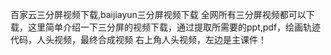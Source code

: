 百家云三分屏视频下载,baijiayun三分屏视频下载
全网所有三分屏视频都可以下载，这里简单介绍一下三分屏的视频下载，通过提取所需要的ppt,pdf，绘画轨迹代码，人头视频，最终合成视频
右上角人头视频，左边是主课件！

